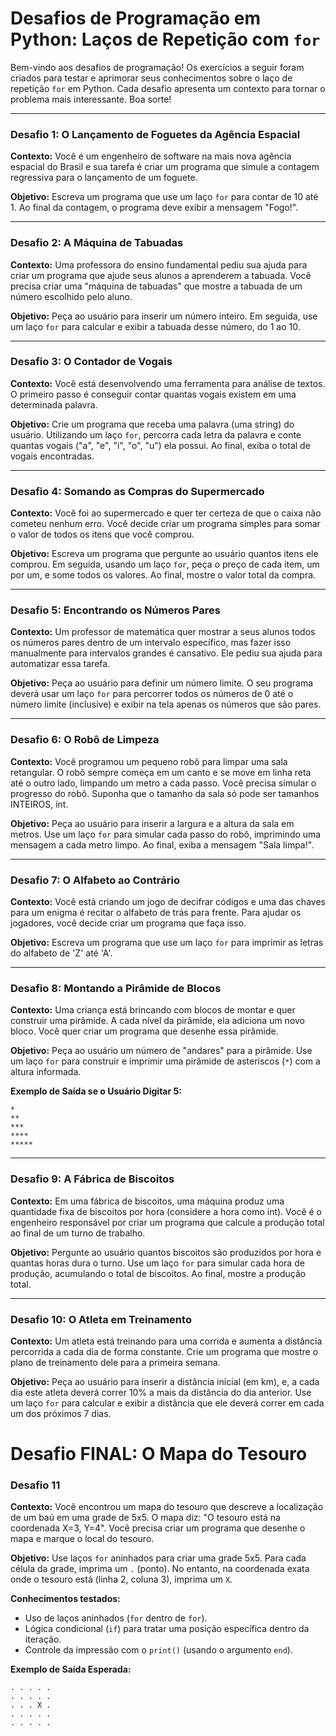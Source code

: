 # Desafios de Programação em Python: Laços de Repetição com `for`

Bem-vindo aos desafios de programação! Os exercícios a seguir foram criados para testar e aprimorar seus conhecimentos sobre o laço de repetição `for` em Python. Cada desafio apresenta um contexto para tornar o problema mais interessante. Boa sorte!

---

### Desafio 1: O Lançamento de Foguetes da Agência Espacial

**Contexto:** Você é um engenheiro de software na mais nova agência espacial do Brasil e sua tarefa é criar um programa que simule a contagem regressiva para o lançamento de um foguete.

**Objetivo:** Escreva um programa que use um laço `for` para contar de 10 até 1. Ao final da contagem, o programa deve exibir a mensagem "Fogo!".

---

### Desafio 2: A Máquina de Tabuadas

**Contexto:** Uma professora do ensino fundamental pediu sua ajuda para criar um programa que ajude seus alunos a aprenderem a tabuada. Você precisa criar uma "máquina de tabuadas" que mostre a tabuada de um número escolhido pelo aluno.

**Objetivo:** Peça ao usuário para inserir um número inteiro. Em seguida, use um laço `for` para calcular e exibir a tabuada desse número, do 1 ao 10.

---

### Desafio 3: O Contador de Vogais

**Contexto:** Você está desenvolvendo uma ferramenta para análise de textos. O primeiro passo é conseguir contar quantas vogais existem em uma determinada palavra.

**Objetivo:** Crie um programa que receba uma palavra (uma string) do usuário. Utilizando um laço `for`, percorra cada letra da palavra e conte quantas vogais ("a", "e", "i", "o", "u") ela possui. Ao final, exiba o total de vogais encontradas.

---

### Desafio 4: Somando as Compras do Supermercado

**Contexto:** Você foi ao supermercado e quer ter certeza de que o caixa não cometeu nenhum erro. Você decide criar um programa simples para somar o valor de todos os itens que você comprou.

**Objetivo:** Escreva um programa que pergunte ao usuário quantos itens ele comprou. Em seguida, usando um laço `for`, peça o preço de cada item, um por um, e some todos os valores. Ao final, mostre o valor total da compra.

---

### Desafio 5: Encontrando os Números Pares

**Contexto:** Um professor de matemática quer mostrar a seus alunos todos os números pares dentro de um intervalo específico, mas fazer isso manualmente para intervalos grandes é cansativo. Ele pediu sua ajuda para automatizar essa tarefa.

**Objetivo:** Peça ao usuário para definir um número limite. O seu programa deverá usar um laço `for` para percorrer todos os números de 0 até o número limite (inclusive) e exibir na tela apenas os números que são pares.

---

### Desafio 6: O Robô de Limpeza

**Contexto:** Você programou um pequeno robô para limpar uma sala retangular. O robô sempre começa em um canto e se move em linha reta até o outro lado, limpando um metro a cada passo. Você precisa simular o progresso do robô. Suponha que o tamanho da sala só pode ser tamanhos INTEIROS, int.

**Objetivo:** Peça ao usuário para inserir a largura e a altura da sala em metros. Use um laço `for` para simular cada passo do robô, imprimindo uma mensagem a cada metro limpo. Ao final, exiba a mensagem "Sala limpa!".

---

### Desafio 7: O Alfabeto ao Contrário

**Contexto:** Você está criando um jogo de decifrar códigos e uma das chaves para um enigma é recitar o alfabeto de trás para frente. Para ajudar os jogadores, você decide criar um programa que faça isso.

**Objetivo:** Escreva um programa que use um laço `for` para imprimir as letras do alfabeto de 'Z' até 'A'.

---

### Desafio 8: Montando a Pirâmide de Blocos

**Contexto:** Uma criança está brincando com blocos de montar e quer construir uma pirâmide. A cada nível da pirâmide, ela adiciona um novo bloco. Você quer criar um programa que desenhe essa pirâmide.

**Objetivo:** Peça ao usuário um número de "andares" para a pirâmide. Use um laço `for` para construir e imprimir uma pirâmide de asteriscos (`*`) com a altura informada.

**Exemplo de Saída se o Usuário Digitar 5:**
```
*
**
***
****
*****
```

---

### Desafio 9: A Fábrica de Biscoitos

**Contexto:** Em uma fábrica de biscoitos, uma máquina produz uma quantidade fixa de biscoitos por hora (considere a hora como int). Você é o engenheiro responsável por criar um programa que calcule a produção total ao final de um turno de trabalho.

**Objetivo:** Pergunte ao usuário quantos biscoitos são produzidos por hora e quantas horas dura o turno. Use um laço `for` para simular cada hora de produção, acumulando o total de biscoitos. Ao final, mostre a produção total.

---

### Desafio 10: O Atleta em Treinamento

**Contexto:** Um atleta está treinando para uma corrida e aumenta a distância percorrida a cada dia de forma constante. Crie um programa que mostre o plano de treinamento dele para a primeira semana.

**Objetivo:** Peça ao usuário para inserir a distância inicial (em km), e, a cada dia este atleta deverá correr 10% a mais da distância do dia anterior. Use um laço `for` para calcular e exibir a distância que ele deverá correr em cada um dos próximos 7 dias.


# Desafio FINAL: O Mapa do Tesouro

### Desafio 11

**Contexto:** Você encontrou um mapa do tesouro que descreve a localização de um baú em uma grade de 5x5. O mapa diz: "O tesouro está na coordenada X=3, Y=4". Você precisa criar um programa que desenhe o mapa e marque o local do tesouro.

**Objetivo:** Use laços `for` aninhados para criar uma grade 5x5. Para cada célula da grade, imprima um `.` (ponto). No entanto, na coordenada exata onde o tesouro está (linha 2, coluna 3), imprima um `X`.

**Conhecimentos testados:**
* Uso de laços aninhados (`for` dentro de `for`).
* Lógica condicional (`if`) para tratar uma posição específica dentro da iteração.
* Controle da impressão com o `print()` (usando o argumento `end`).

**Exemplo de Saída Esperada:**
```
. . . . . 
. . . . . 
. . . X . 
. . . . . 
. . . . . 
```

